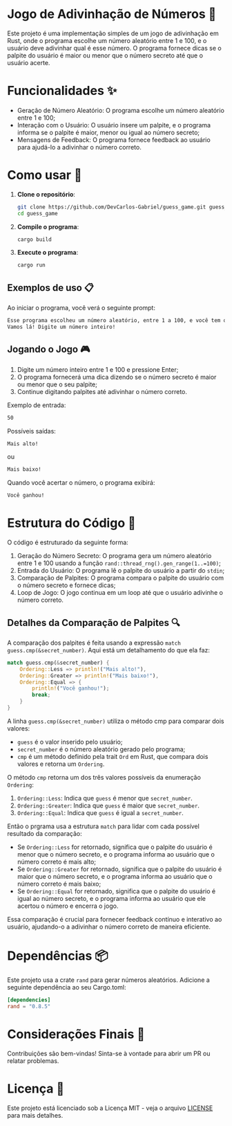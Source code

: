 # Jogo de Adivinhação de Números 🎯

Este projeto é uma implementação simples de um jogo de adivinhação em Rust, onde o programa escolhe um número aleatório entre 1 e 100, e o usuário deve adivinhar qual é esse número. O programa fornece dicas se o palpite do usuário é maior ou menor que o número secreto até que o usuário acerte.

# Funcionalidades ✨

- Geração de Número Aleatório: O programa escolhe um número aleatório entre 1 e 100;
- Interação com o Usuário: O usuário insere um palpite, e o programa informa se o palpite é maior, menor ou igual ao número secreto;
- Mensagens de Feedback: O programa fornece feedback ao usuário para ajudá-lo a adivinhar o número correto.

# Como usar 🚀
  
1. **Clone o repositório**:
    ```sh
    git clone https://github.com/DevCarlos-Gabriel/guess_game.git guess_game
    cd guess_game
    ```
    
2. **Compile o programa**:
    ```sh
    cargo build
    ```
    
3. **Execute o programa**:
    ```sh
    cargo run
    ```

## Exemplos de uso 📋

Ao iniciar o programa, você verá o seguinte prompt:

```sh
Esse programa escolheu um número aleatório, entre 1 a 100, e você tem que acertar qual ele escolheu.
Vamos lá! Digite um número inteiro!
```

## Jogando o Jogo 🎮

1. Digite um número inteiro entre 1 e 100 e pressione Enter;
2. O programa fornecerá uma dica dizendo se o número secreto é maior ou menor que o seu palpite;
3. Continue digitando palpites até adivinhar o número correto.

Exemplo de entrada:

```sh
50
```

Possíveis saídas:

```sh
Mais alto!
```

ou 

```sh
Mais baixo!
```

Quando você acertar o número, o programa exibirá:

```sh
Você ganhou!
```

# Estrutura do Código 📂

O código é estruturado da seguinte forma:

1. Geração do Número Secreto: O programa gera um número aleatório entre 1 e 100 usando a função `rand::thread_rng().gen_range(1..=100)`;
2. Entrada do Usuário: O programa lê o palpite do usuário a partir do `stdin`;
3. Comparação de Palpites: O programa compara o palpite do usuário com o número secreto e fornece dicas;
4. Loop de Jogo: O jogo continua em um loop até que o usuário adivinhe o número correto.

## Detalhes da Comparação de Palpites 🔍

A comparação dos palpites é feita usando a expressão `match guess.cmp(&secret_number)`. Aqui está um detalhamento do que ela faz:

```rust
match guess.cmp(&secret_number) {
    Ordering::Less => println!("Mais alto!"),
    Ordering::Greater => println!("Mais baixo!"),
    Ordering::Equal => {
        println!("Você ganhou!");
        break;
    }
}
```

A linha `guess.cmp(&secret_number)` utiliza o método cmp para comparar dois valores:

- `guess` é o valor inserido pelo usuário;
- `secret_number` é o número aleatório gerado pelo programa;
- `cmp` é um método definido pela trait `Ord` em Rust, que compara dois valores e retorna um `Ordering`.

O método `cmp` retorna um dos três valores possíveis da enumeração `Ordering`:

1. `Ordering::Less`: Indica que `guess` é menor que `secret_number`.
2. `Ordering::Greater`: Indica que `guess` é maior que `secret_number`.
3. `Ordering::Equal`: Indica que `guess` é igual a `secret_number`.

Então o prgrama usa a estrutura `match` para lidar com cada possível resultado da comparação:

- Se `Ordering::Less` for retornado, significa que o palpite do usuário é menor que o número secreto, e o programa informa ao usuário que o número correto é mais alto;
- Se `Ordering::Greater` for retornado, significa que o palpite do usuário é maior que o número secreto, e o programa informa ao usuário que o número correto é mais baixo;
- Se `Ordering::Equal` for retornado, significa que o palpite do usuário é igual ao número secreto, e o programa informa ao usuário que ele acertou o número e encerra o jogo.

Essa comparação é crucial para fornecer feedback contínuo e interativo ao usuário, ajudando-o a adivinhar o número correto de maneira eficiente.

# Dependências 📦

Este projeto usa a crate `rand` para gerar números aleatórios. Adicione a seguinte dependência ao seu Cargo.toml:

```toml
[dependencies]
rand = "0.8.5"
```
# Considerações Finais 📝

Contribuições são bem-vindas! Sinta-se à vontade para abrir um PR ou relatar problemas.

# Licença 📄

Este projeto está licenciado sob a Licença MIT - veja o arquivo [LICENSE](https://github.com/DevCarlos-Gabriel/guess_game/blob/main/LICENSE) para mais detalhes.
